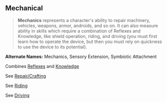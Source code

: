 Mechanical
----------

> __Mechanics__ represents a character's ability to repair machinery, vehicles, weapons, armor, androids, and so on. It can also measure ability in skills which require a combination of Reflexes and Knowledge, like shield operation, riding, and driving (you must first learn how to operate the device, but then you must rely on quickness to use the device to its potential).

__Alternate Names:__ Mechanics, Sensory Extension, Symbiotic Attachment

Combines [Reflexes](Reflexes.md) and [Knowledge](Knowledge.md)

See [Repair/Crafting](RepairCraft.md)

See [Riding](Riding.md)

See [Driving](Piloting.md#driving)
